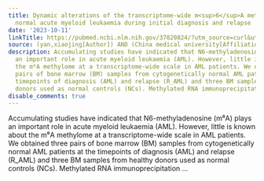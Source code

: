 ```yaml
---
title: Dynamic alterations of the transcriptome-wide m<sup>6</sup>A methylome in cytogenetically
  normal acute myeloid leukaemia during initial diagnosis and relapse
date: '2023-10-11'
linkTitle: https://pubmed.ncbi.nlm.nih.gov/37820824/?utm_source=curl&utm_medium=rss&utm_campaign=pubmed-2&utm_content=1T5FW5K6kI7Ui-YFfm6b8NuT1rAqMfZcYcvuOELhU7ZdLYMMmI&fc=20220727230845&ff=20231012180640&v=2.17.9.post6+86293ac
source: (yan,xiaojing[Author]) AND (China medical university[Affiliation])
description: Accumulating studies have indicated that N6-methyladenosine (m⁶A) plays
  an important role in acute myeloid leukaemia (AML). However, little is known about
  the m⁶A methylome at a transcriptome-wide scale in AML patients. We obtained three
  pairs of bone marrow (BM) samples from cytogenetically normal AML patients at the
  timepoints of diagnosis (AML) and relapse (R_AML) and three BM samples from healthy
  donors used as normal controls (NCs). Methylated RNA immunoprecipitation ...
disable_comments: true
---
```

Accumulating studies have indicated that N6-methyladenosine (m⁶A) plays an important role in acute myeloid leukaemia (AML). However, little is known about the m⁶A methylome at a transcriptome-wide scale in AML patients. We obtained three pairs of bone marrow (BM) samples from cytogenetically normal AML patients at the timepoints of diagnosis (AML) and relapse (R_AML) and three BM samples from healthy donors used as normal controls (NCs). Methylated RNA immunoprecipitation ...